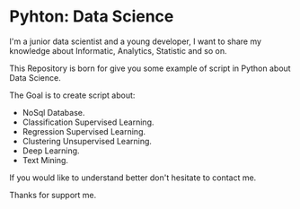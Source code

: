 # Pyhton: Data Science
I'm a junior data scientist and a young developer, I want to share my knowledge about Informatic, Analytics, Statistic and so on.

This Repository is born for give you some example of script in Python about Data Science.

The Goal is to create script about:

- NoSql Database.
- Classification Supervised Learning.
- Regression Supervised Learning.
- Clustering Unsupervised Learning.
- Deep Learning.
- Text Mining.

If you would like to understand better don't hesitate to contact me.

Thanks for support me.
